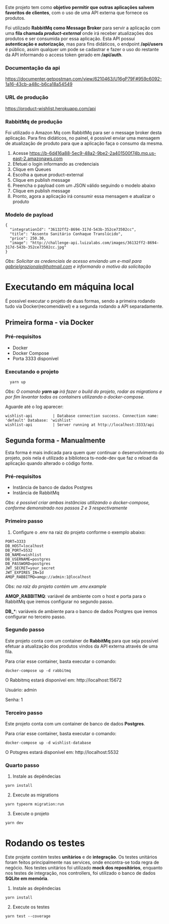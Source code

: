 Este projeto tem como **objetivo permitir que outras aplicações salvem favoritos de clientes**, com o uso de uma API externa que fornece os produtos. 

Foi utilizado **RabbitMq como Message Broker** para servir a aplicação com uma **fila chamada ***product-external***** onde irá receber atualizações dos produtos e ser consumida por essa aplicação. 
Esta API possuí **autenticação e autorização**, mas para fins didáticos, o endpoint **/api/users** é público, assim qualquer um pode se cadastrar e fazer o uso do restante da API informando o access token gerado em **/api/auth**.
### Documentação da api
https://documenter.getpostman.com/view/6210463/U16gP79F#959c6092-1a16-43cb-a48c-b6ca18a54549

### URL de produção
https://product-wishlist.herokuapp.com/api

### RabbitMq de produção
Foi utilizado o Amazon Mq com RabbitMq para ser o message broker desta aplicação. Para fins didáticos, no painel, é possível enviar uma mensagem de atualização de produto para que a aplicação faça o consumo da mesma.

1. Acesse
https://b-6d416a88-5ec9-48a2-9be2-2a401500f74b.mq.us-east-2.amazonaws.com
2. Efetuei o login informando as credenciais
3. Clique em Queues
4. Escolha a queue product-external
5. Clique em publish message
6. Preencha o payload com um JSON válido seguindo o modelo abaixo
7. Clique em publish message
8. Pronto, agora a aplicação irá consumir essa mensagem e atualizar o produto

### Modelo de payload
```
{
  "integrationId": "36132ff2-8694-317d-543b-352ce73502cc",
  "title": "Assento Sanitário Conhaque Translúcido",
  "price": 250.30,
  "image": "http://challenge-api.luizalabs.com/images/36132ff2-8694-317d-543b-352ce73502cc.jpg"
}
```
*Obs: Solicitar as credenciais de acesso enviando um e-mail para gabrielgrazionale@hotmail.com e informando o motivo da solicitação*
# Executando em máquina local
É possível executar o projeto de duas formas, sendo a primeira rodando tudo via Docker(recomendável) e a segunda rodando a API separadamente.

## Primeira forma - via Docker
### Pré-requisitos
- Docker
- Docker Compose
- Porta 3333 disponível
### Executando o projeto
```
  yarn up
```
*Obs: O comando **yarn up** irá fazer o build do projeto, rodar as migrations e por fim levantar todos os containers utilizando o docker-compose.*

Aguarde até o log aparecer:
```
wishlist-api         | Database connection success. Connection name: 'default' Database: 'wishlist'
wishlist-api         | Server running at http://localhost:3333/api
```
## Segunda forma - Manualmente
Esta forma é mais indicada para quem quer continuar o desenvolvimento do projeto, pois nela é utilizado a biblioteca ts-node-dev que faz o reload da aplicação quando alterado o código fonte.
### Pré-requisitos
- Instância de banco de dados Postgres
- Instância de RabbitMq

*Obs: é possível criar ambas instâncias utilizando o docker-compose, conforme demonstrado nos passos 2 e 3 respectivamente*
### Primeiro passo
1. Configure o .env na raiz do projeto conforme o exemplo abaixo:
```
PORT=3333
DB_HOST=localhost
DB_PORT=5532
DB_NAME=wishlist
DB_USERNAME=postgres
DB_PASSWORD=postgres
JWT_SECRET=your_secret
JWT_EXPIRES_IN=1d
AMQP_RABBITMQ=amqp://admin:1@localhost
```
*Obs: na raiz do projeto contém um .env.example*

**AMQP_RABBITMQ**: variável de ambiente com o host e porta para o RabbitMq que iremos configurar no segundo passo.

**DB_***: variáveis de ambiente para o banco de dados Postgres que iremos configurar no terceiro passo.

### Segundo passo
Este projeto conta com um container de **RabbitMq** para que seja possível efetuar a atualização dos produtos vindos da API externa através de uma fila.

Para criar esse container, basta executar o comando:
```
docker-compose up -d rabbitmq
```
O Rabbitmq estará disponível em: http://localhost:15672

Usuário: admin

Senha: 1
### Terceiro passo
Este projeto conta com um container de banco de dados **Postgres**. 

Para criar esse container, basta executar o comando:
```
docker-compose up -d wishlist-database
```
O Potsgres estará disponível em: http://localhost:5532
### Quarto passo
1. Instale as depêndecias
```
yarn install
```
2. Execute as migrations
```
yarn typeorm migration:run
```
3. Execute o projeto
```
yarn dev
```
# Rodando os testes
Este projete contém testes **unitários** e de **integração**. Os testes unitários foram feitos principalmente nas services, onde encontra-se toda regra de negócio. Nos testes unitários foi utilizado **mock dos repositórios**, enquanto nos testes de integração, nos controllers, foi utilizado o banco de dados **SQLite em memória**.

1. Instale as depêndecias
```
yarn install
```
2. Execute os testes
```
yarn test --coverage
```